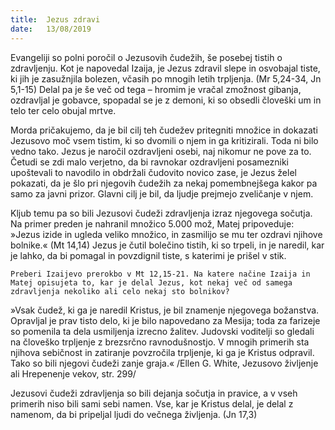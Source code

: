 ```yaml
---
title:  Jezus zdravi
date:   13/08/2019
---
```


Evangeliji so polni poročil o Jezusovih čudežih, še posebej tistih o zdravljenju. Kot je napovedal Izaija, je Jezus zdravil slepe in osvobajal tiste, ki jih je zasužnjila bolezen, včasih po mnogih letih trpljenja. (Mr 5,24-34, Jn 5,1-15) Delal pa je še več od tega – hromim je vračal zmožnost gibanja, ozdravljal je gobavce, spopadal se je z demoni, ki so obsedli človeški um in telo ter celo obujal mrtve.

Morda pričakujemo, da je bil cilj teh čudežev pritegniti množice in dokazati Jezusovo moč vsem tistim, ki so dvomili o njem in ga kritizirali. Toda ni bilo vedno tako. Jezus je naročil ozdravljeni osebi, naj nikomur ne pove za to. Četudi se zdi malo verjetno, da bi ravnokar ozdravljeni posamezniki upoštevali to navodilo in obdržali čudovito novico zase, je Jezus želel pokazati, da je šlo pri njegovih čudežih za nekaj pomembnejšega kakor pa samo za javni prizor. Glavni cilj je bil, da ljudje prejmejo zveličanje v njem.

Kljub temu pa so bili Jezusovi čudeži zdravljenja izraz njegovega sočutja. Na primer preden je nahranil množico 5.000 mož, Matej pripoveduje: »Jezus izide in ugleda veliko množico, in zasmilijo se mu ter ozdravi njihove bolnike.« (Mt 14,14) Jezus je čutil bolečino tistih, ki so trpeli, in je naredil, kar je lahko, da bi pomagal in povzdignil tiste, s katerimi je prišel v stik.

`Preberi Izaijevo prerokbo v Mt 12,15-21. Na katere načine Izaija in Matej opisujeta to, kar je delal Jezus, kot nekaj več od samega zdravljenja nekoliko ali celo nekaj sto bolnikov?`

»Vsak čudež, ki ga je naredil Kristus, je bil znamenje njegovega božanstva. Opravljal je prav tisto delo, ki je bilo napovedano za Mesija; toda za farizeje so pomenila ta dela usmiljenja izrecno žalitev. Judovski voditelji so gledali na človeško trpljenje z brezsrčno ravnodušnostjo. V mnogih primerih sta njihova sebičnost in zatiranje povzročila trpljenje, ki ga je Kristus odpravil. Tako so bili njegovi čudeži zanje graja.« /Ellen G. White, Jezusovo življenje ali Hrepenenje vekov, str. 299/

Jezusovi čudeži zdravljenja so bili dejanja sočutja in pravice, a v vseh primerih niso bili sami sebi namen. Vse, kar je Kristus delal, je delal z namenom, da bi pripeljal ljudi do večnega življenja. (Jn 17,3)
